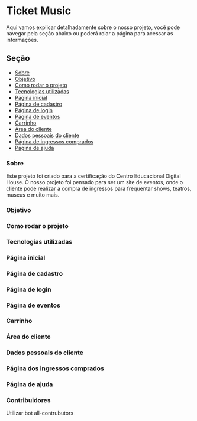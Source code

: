# Ticket Music
Aqui vamos explicar detalhadamente sobre o nosso projeto, você pode navegar pela seção abaixo ou poderá rolar a página para acessar as informações.

## Seção
* [Sobre](#Sobre)
* [Objetivo](#Objetivo)
* [Como rodar o projeto](#Como-rodar-o-projeto)
* [Tecnologias utilizadas](#Tecnologias-utilizadas)
* [Página inicial](#Página-inicial)
* [Página de cadastro](#Página-de-cadastro)
* [Página de login](#Página-de-login)
* [Página de eventos](#Página-de-eventos)
* [Carrinho](#Carrinho)
* [Área do cliente](#Área-do-cliente)
* [Dados pessoais do cliente](#Dados-pessoais-do-cliente)
* [Página de ingressos comprados](#Página-de-ingressos-comprados)
* [Página de ajuda](#Página-de-ajuda)

### Sobre
Este projeto foi criado para a certificação do Centro Educacional Digital House. O nosso projeto foi pensado para ser um site de eventos, onde o cliente pode realizar a compra de ingressos para frequentar shows, teatros, museus e muito mais.

### Objetivo

### Como rodar o projeto

### Tecnologias utilizadas

### Página inicial

### Página de cadastro

### Página de login

### Página de eventos

### Carrinho

### Área do cliente

### Dados pessoais do cliente

### Página dos ingressos comprados

### Página de ajuda

### Contribuidores
Utilizar bot all-contrubutors